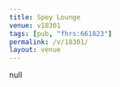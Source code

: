 ```yaml
---
title: Spey Lounge
venue: v18301
tags: [pub, "fhrs:661823"]
permalink: /v/18301/
layout: venue
---
```

null
